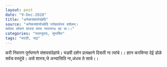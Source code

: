 ```yaml
---
layout: post
date: "9-Dec-2020"
title: "अनेकसंशयोच्छेदि"
source: "अनेकसंशयोच्छेदि परोक्षार्थस्य दर्शकम्।
सर्वस्य लोचनं शास्त्रं यस्य नास्त्यन्ध एव सः।।"
categories: "भावानुवाद, सुभाषित"
tags: "मराठी, पद्य"
---
```


करी निवारण पूर्णपणाने संशयसंदेहांचे।
घडवी दर्शन प्रत्यक्षाने दिसती ना त्यांचे।।
ज्ञान करविण्या देई डोळे सर्वच वस्तूंचे।
असे शास्त्र,जे अभ्यासिति ना,अंधच ते साचे।।
